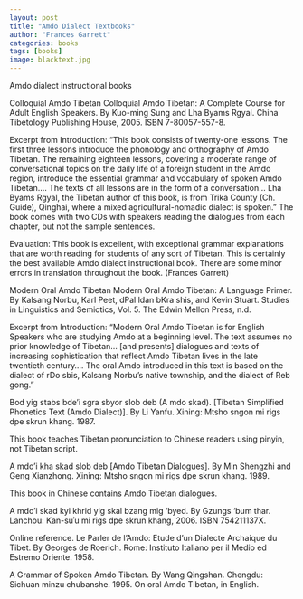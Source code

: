```yaml
---
layout: post
title: "Amdo Dialect Textbooks"
author: "Frances Garrett"
categories: books
tags: [books]
image: blacktext.jpg
---
```

Amdo dialect instructional books

Colloquial Amdo Tibetan
Colloquial Amdo Tibetan: A Complete Course for Adult English Speakers. By Kuo-ming Sung and Lha Byams Rgyal. China Tibetology Publishing House, 2005. ISBN 7-80057-557-8.

Excerpt from Introduction: “This book consists of twenty-one lessons. The first three lessons introduce the phonology and orthography of Amdo Tibetan. The remaining eighteen lessons, covering a moderate range of conversational topics on the daily life of a foreign student in the Amdo region, introduce the essential grammar and vocabulary of spoken Amdo Tibetan…. The texts of all lessons are in the form of a conversation… Lha Byams Rgyal, the Tibetan author of this book, is from Trika County (Ch. Guide), Qinghai, where a mixed agricultural-nomadic dialect is spoken.” The book comes with two CDs with speakers reading the dialogues from each chapter, but not the sample sentences.

Evaluation: This book is excellent, with exceptional grammar explanations that are worth reading for students of any sort of Tibetan. This is certainly the best available Amdo dialect instructional book. There are some minor errors in translation throughout the book. (Frances Garrett)

Modern Oral Amdo Tibetan Modern Oral Amdo Tibetan: A Language Primer. By Kalsang Norbu, Karl Peet, dPal ldan bKra shis, and Kevin Stuart. Studies in Linguistics and Semiotics, Vol. 5. The Edwin Mellon Press, n.d.

Excerpt from Introduction: “Modern Oral Amdo Tibetan is for English Speakers who are studying Amdo at a beginning level. The text assumes no prior knowledge of Tibetan… [and presents] dialogues and texts of increasing sophistication that reflect Amdo Tibetan lives in the late twentieth century…. The oral Amdo introduced in this text is based on the dialect of rDo sbis, Kalsang Norbu’s native township, and the dialect of Reb gong.”

Bod yig stabs bde’i sgra sbyor slob deb (A mdo skad). [Tibetan Simplified Phonetics Text (Amdo Dialect)]. By Li Yanfu. Xining: Mtsho sngon mi rigs dpe skrun khang. 1987.

This book teaches Tibetan pronunciation to Chinese readers using pinyin, not Tibetan script.

A mdo’i kha skad slob deb [Amdo Tibetan Dialogues]. By Min Shengzhi and Geng Xianzhong. Xining: Mtsho sngon mi rigs dpe skrun khang. 1989.

This book in Chinese contains Amdo Tibetan dialogues.

A mdo’i skad kyi khrid yig skal bzang mig ‘byed. By Gzungs ‘bum thar. Lanchou: Kan-suʾu mi rigs dpe skrun khang, 2006. ISBN 754211137X.

Online reference. Le Parler de l’Amdo: Etude d’un Dialecte Archaique du Tibet. By Georges de Roerich. Rome: Instituto Italiano per il Medio ed Estremo Oriente. 1958.

A Grammar of Spoken Amdo Tibetan. By Wang Qingshan. Chengdu: Sichuan minzu chubanshe. 1995. On oral Amdo Tibetan, in English.
